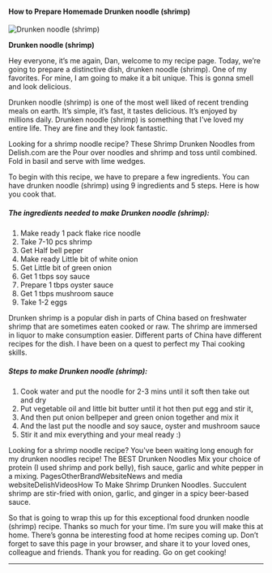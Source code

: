             

#### How to Prepare Homemade Drunken noodle (shrimp)

![Drunken noodle (shrimp)](https://img-global.cpcdn.com/recipes/2f44e436d76aeee7/751x532cq70/drunken-noodle-shrimp-recipe-main-photo.jpg)

**Drunken noodle (shrimp)**

Hey everyone, it’s me again, Dan, welcome to my recipe page. Today, we’re going to prepare a distinctive dish, drunken noodle (shrimp). One of my favorites. For mine, I am going to make it a bit unique. This is gonna smell and look delicious.

Drunken noodle (shrimp) is one of the most well liked of recent trending meals on earth. It’s simple, it’s fast, it tastes delicious. It’s enjoyed by millions daily. Drunken noodle (shrimp) is something that I’ve loved my entire life. They are fine and they look fantastic.

Looking for a shrimp noodle recipe? These Shrimp Drunken Noodles from Delish.com are the Pour over noodles and shrimp and toss until combined. Fold in basil and serve with lime wedges.

To begin with this recipe, we have to prepare a few ingredients. You can have drunken noodle (shrimp) using 9 ingredients and 5 steps. Here is how you cook that.

##### The ingredients needed to make Drunken noodle (shrimp):

1.  Make ready 1 pack flake rice noodle
2.  Take 7-10 pcs shrimp
3.  Get Half bell peper
4.  Make ready Little bit of white onion
5.  Get Little bit of green onion
6.  Get 1 tbps soy sauce
7.  Prepare 1 tbps oyster sauce
8.  Get 1 tbps mushroom sauce
9.  Take 1-2 eggs

Drunken shrimp is a popular dish in parts of China based on freshwater shrimp that are sometimes eaten cooked or raw. The shrimp are immersed in liquor to make consumption easier. Different parts of China have different recipes for the dish. I have been on a quest to perfect my Thai cooking skills.

##### Steps to make Drunken noodle (shrimp):

1.  Cook water and put the noodle for 2-3 mins until it soft then take out and dry
2.  Put vegetable oil and little bit butter until it hot then put egg and stir it,
3.  And then put onion bellpeper and green onion together and mix it
4.  And the last put the noodle and soy sauce, oyster and mushroom sauce
5.  Stir it and mix everything and your meal ready :)

Looking for a shrimp noodle recipe? You've been waiting long enough for my drunken noodles recipe! The BEST Drunken Noodles Mix your choice of protein (I used shrimp and pork belly), fish sauce, garlic and white pepper in a mixing. PagesOtherBrandWebsiteNews and media websiteDelishVideosHow To Make Shrimp Drunken Noodles. Succulent shrimp are stir-fried with onion, garlic, and ginger in a spicy beer-based sauce.

So that is going to wrap this up for this exceptional food drunken noodle (shrimp) recipe. Thanks so much for your time. I’m sure you will make this at home. There’s gonna be interesting food at home recipes coming up. Don’t forget to save this page in your browser, and share it to your loved ones, colleague and friends. Thank you for reading. Go on get cooking!

* * *